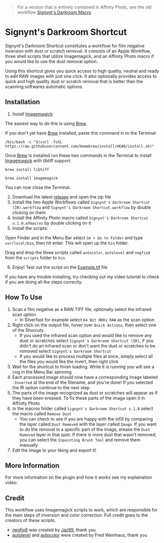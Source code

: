 > For a version that is entirely contained in Affinty Photo, see the old workflow [Signynt's Darkroom Macro](https://github.com/Signynt/signynts-darkroom-macro)

# Signynt's Darkroom Shortcut
Signynt's Darkroom Shortcut constitutes a workflow for film negative inversion with dust or scratch removal. 
It consists of an Apple Workflow, three shell scripts that utilize Imagemagick, and an Affinity Photo macro if you would like to use the dust removal option.

Using this shortcut gives you quick access to high quality, neutral and ready to edit RAW images with just one click. It also optionally provides access to quick and high quality dust or scratch removal that is better than the scanning softwares automatic options.

## Installation
1. Install [Imagemagick](https://imagemagick.org):

The easiest way to do this is using [Brew](https://brew.sh).

If you don't yet have [Brew](https://brew.sh) installed, paste this command in to the Terminal:
```
/bin/bash -c "$(curl -fsSL https://raw.githubusercontent.com/Homebrew/install/HEAD/install.sh)"
```

Once [Brew](https://brew.sh) is installed run these two commands in the Terminal to install [Imagemagick](https://imagemagick.org) with libtiff support:
```
brew install libtiff
```
	
```
brew install imagemagick
```
You can now close the Terminal.

2. Download the latest [release](https://github.com/Signynt/signynts-darkroom-shortcut/archive/refs/tags/v1.0.zip) and open the zip file
3. Install the two Apple Workflows called `Signynt's Darkroom Shortcut (IR).workflow` and `Signynt's Darkroom Shortcut.workflow` by double clicking on them
4. Install the Affinity Photo macro called `Signynt's Darkroom Shortcut v.1.0.afmacros` by double clicking on it
5. Install the scripts:

Open Finder and in the Menu Bar select `Go > Go to Folder` and type  `usr/local/bin`, then hit enter. This will open up the `bin` folder. 

Drag and drop the three scripts called `autocolor`, `autolevel` and `negfix8` from the `scripts` folder to `bin`.

6. Enjoy! Test out the script on the [Example.tif](https://github.com/Signynt/signynts-darkroom-shortcut/releases/download/v1.0/Example.tif) file

If you have any trouble installing, try checking out my video tutorial to check if you are doing all the steps correctly.

## How To Use
1. Scan a film negative as a RAW TIFF file, optionally select the infrared scan option
	- In Silverfast for example select `64 Bit HDRi RAW` as the scan option
2. Right click on the output file, hover over `Quick Actions`, then select one of the Shorcuts
	- If you used the infrared scan option and would like to remove any dust or scratches select `Signynt's Darkroom Shortcut (IR)`, if you didn't do an infrared scan or don't want the dust or scratches to be removed select `Signynt's Darkroom Shortcut`
	- If you would like to process multiple files at once, simply select all the files you would like the invert, then right click
3. Wait for the shortcut to finish loading. While it is running you will see a cog in the Menu Bar spinning
4. Each processed image should now have a corresponding image labeled `-Inverted` at the end of the filename, and you're done! If you selected the IR option continue to the next step.
5. The parts of the image recognized as dust or scratches will appear as if they have been ereased. To fix these parts of the image open it in Affinity Photo
6. In the macros folder called `Signynt's Darkroom Shortcut v.1.0` select the macro called `Remove Dust`
	- You can check to see if you are happy with the infill by comparing the layer called `Dust Removed` with the layer called `Image`. If you want to do the removal in a specific part of the image, erease the `Dust Removed` layer in that spot. If there is more dust that wasn't removed, you can select the `Inpainting Brush Tool` and remove them manually
7. Edit the image to your liking and export it!

## More Information

For more information on the plugin and how it works see my explaination video:

## Credit
This workflow uses Imagemagick scripts to work, which are responsible for the main steps of inversion and color correction. Full credit goes to the creators of these scripts.
- [negfix8](https://sites.google.com/site/negfix/howto) was created by [Jaz99](https://www.flickr.com/people/jaz99), thank you
- [autolevel](http://www.fmwconcepts.com/imagemagick/autolevel/index.php) and [autocolor](http://www.fmwconcepts.com/imagemagick/autocolor/index.php) were created by Fred Weinhaus, thank you 
